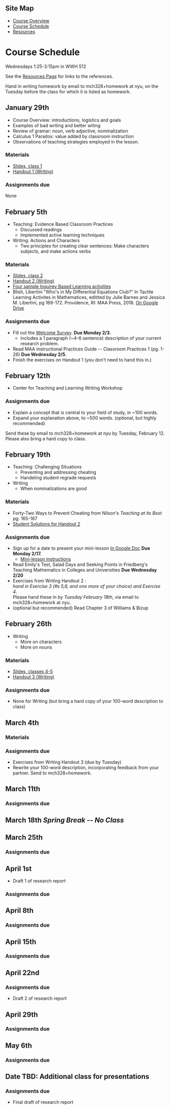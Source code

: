 ## Site Map
* [Course Overview](https://modelingsimulation.github.io/TeachingWriting2020/)
* [Course Schedule](schedule.md)
* [Resources](resources.md) 

# Course Schedule
Wednesdays 1:25-3:15pm in WWH 512

See the [Resources Page](resources.md) for links to the references. 

Hand in writing homework by email to mch328+homework at nyu, on the Tuesday before the class for which it is listed as homework. 

## January 29th
* Course Overview: introductions, logistics and goals
* Examples of bad writing and better witing
* Review of gramar: noun, verb adjective, nominalization
* Calculus 1 Paradox: value added by classroom instruction
* Observations of teaching strategies employed in the lesson. 

### Materials 
* [Slides, class 1](Resources/slides-class1.pdf)  
* [Handout 1 (Writing)](Resources/handout1-nominalizations.pdf)

### Assignments due
None

## February 5th
* Teaching: Evidence Based Classroom Practices
    * Discussed readings
    * Implemented active learning techniques
* Writing: Actions and Characters
    * Two principles for creating clear sentences: Make characters subjects, and make actions verbs

### Materials 
* [Slides, class 2](Resources/slides-class1.pdf)  
* [Handout 2 (Writing)](Resources/handout2-charactersactions.pdf)  
* [Four sample Inquirey Based Learning activities](Resources/Four_sample_Inquiry_Based_Learning_activities.pdf)  
* Blish, Libertini "Who's in My Differential Equations Club?" In Tactile Learning Activites in Mathematices, editited by Julie Barnes and Jessica M. Libertini, pg 169-172. Providence, RI: MAA Press, 2018. [On Google Drive](https://drive.google.com/file/d/10VJGBAgZQ7FnWSmIV5X5qMFDr8bHqYwe/view?usp=sharing)


### Assignments due
* Fill out the [Welcome Survey](https://forms.gle/ZZrqRmBiuJ96jjzZA). **Due Monday 2/3.**
   * includes a 1 paragraph (~4-6 sentence) description of your current research problem.
* Read MAA Instructional Practices Guide -- Classroom Practices 1 (pg. 1-26) **Due Wednesday 2/5.**
* Finish the exercises on Handout 1 (you don't need to hand this in.) 

## February 12th 
* Center for Teaching and Learning Writing Workshop

### Assignments due
* Explain a concept that is central to your field of study, in ~100 words.  
* Expand your explanation above, to ~500 words. (optional, but highly recommended)  

Send these by email to mch328+homework at nyu by Tuesday, February 12.  
Please also bring a hard copy to class. 

## February 19th
* Teaching: Challenging Situations
   * Preventing and addressing cheating
   * Handeling student regrade requests
* Writing
   * When nominalizations are good
   
### Materials 
* Forty-Two Ways to Prevent Cheating from Nilson's _Teaching at its Best_ pg. 165-167 
* [Student Solutions for Handout 2](https://drive.google.com/open?id=163y3s9M7GYp1-uppfTWvfE1EwQViH1UE)

### Assignments due
* Sign up for a date to present your mini-lesson [In Google Doc](https://docs.google.com/document/d/1kignJaq8NrGCga3xZlHnJWLI8tu2oamRSndcZqW3PqE/edit?usp=sharing) **Due Monday 2/17.**
   * [Mini-lesson instructions](Resources/Mini-lesson_Instructions.pdf)
* Read Emily's Test, Salad Days and Seeking Points in Friedberg's Teaching Mathematics in Colleges and Universities **Due Wednesday 2/20**
* Exercises from Writing Handout 2 :  
_hand in Exercise 3 (#s 5,6, and one more of your choice) and Exercise 4_.   
Please hand these in by _Tuesday February 18th_, via email to mch328+homework at nyu. 
* (optional but recommended) Read Chapter 3 of Williams & Bizup

## February 26th

* Writing
   * More on characters 
   * More on nouns 
   
### Materials 
* [Slides, classes 4-5](Resources/slides-class4-5.pdf)
* [Handout 3 (Writing)](Resources/handout3-charactersnouns.pdf)  

### Assignments due

* None for Writing (but bring a hard copy of your 100-word description to class)

## March 4th

### Materials 

### Assignments due
* Exercises from Writing Handout 3 (due by Tuesday)
* Rewrite your 100-word description, incorporating feedback from your partner. Send to mch328+homework. 

## March 11th

### Assignments due


## March 18th _Spring Break -- No Class_

## March 25th

### Assignments due

## April 1st
* Draft 1 of research report

### Assignments due

## April 8th

### Assignments due

## April 15th
### Assignments due

## April 22nd
### Assignments due
* Draft 2 of research report

## April 29th
### Assignments due

## May 6th
### Assignments due

## Date TBD: Additional class for presentations
### Assignments due
* Final draft of research report

<!-- ead Teaching at Its Best -- Chapter 10 Perserving Academic Integrity (pg. 162 - 170)
Read Case Studies for Today's Classroom - Case (pg. )-->

